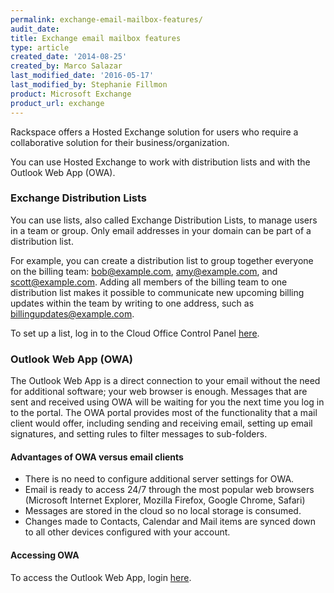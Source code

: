 ```yaml
---
permalink: exchange-email-mailbox-features/
audit_date:
title: Exchange email mailbox features
type: article
created_date: '2014-08-25'
created_by: Marco Salazar
last_modified_date: '2016-05-17'
last_modified_by: Stephanie Fillmon
product: Microsoft Exchange
product_url: exchange
---
```


Rackspace offers a Hosted Exchange solution for users who require a
collaborative solution for their business/organization.

You can use Hosted Exchange to work with distribution lists
and with the Outlook Web App (OWA).

### Exchange Distribution Lists

You can use lists, also called Exchange Distribution Lists, to manage users
in a team or group. Only email addresses in your domain can be
part of a distribution list.

For example, you can create a distribution list to group together everyone on
the billing team: bob@example.com, amy@example.com, and
scott@example.com. Adding all members of the billing team to one distribution
list makes it possible to communicate new upcoming billing updates
within the team by writing to one address, such as billingupdates@example.com.

To set up a list, log in to the Cloud Office Control Panel
[here](https://cp.rackspace.com/Exchange/Mail/Lists/).

### Outlook Web App (OWA)

The Outlook Web App is a direct connection to your email without the
need for additional software; your web browser is enough.
Messages that are sent and received using OWA will be
waiting for you the next time you log in to the portal. The OWA portal
provides most of the functionality that a mail client would offer, including
sending and receiving email, setting up email signatures, and setting
rules to filter messages to sub-folders.

#### Advantages of OWA versus email clients

- There is no need to configure additional server settings for OWA.
- Email is ready to access 24/7 through the most popular web browsers
  (Microsoft Internet Explorer, Mozilla Firefox, Google
  Chrome, Safari)
- Messages are stored in the cloud so no local storage is consumed.
- Changes made to Contacts, Calendar and Mail items are synced down to
  all other devices configured with your account.

#### Accessing OWA

To access the Outlook Web App, login [here](https://apps.rackspace.com).
